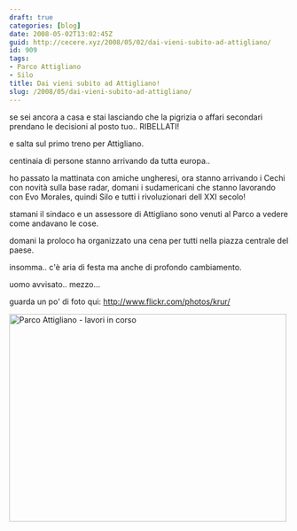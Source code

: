 ```yaml
---
draft: true
categories: [blog]
date: 2008-05-02T13:02:45Z
guid: http://cecere.xyz/2008/05/02/dai-vieni-subito-ad-attigliano/
id: 909
tags:
- Parco Attigliano
- Silo
title: Dai vieni subito ad Attigliano!
slug: /2008/05/dai-vieni-subito-ad-attigliano/
---
```


se sei ancora a casa e stai lasciando che la pigrizia o affari secondari prendano le decisioni al posto tuo.. RIBELLATI!
  
e salta sul primo treno per Attigliano.

centinaia di persone stanno arrivando da tutta europa..
  
ho passato la mattinata con amiche ungheresi, ora stanno arrivando i Cechi con novità sulla base radar, domani i sudamericani che stanno lavorando con Evo Morales, quindi Silo e tutti i rivoluzionari dell XXI secolo!

stamani il sindaco e un assessore di Attigliano sono venuti al Parco a vedere come andavano le cose.
  
domani la proloco ha organizzato una cena per tutti nella piazza centrale del paese.

insomma.. c'è aria di festa ma anche di profondo cambiamento.

uomo avvisato.. mezzo…

guarda un po' di foto qui: <http://www.flickr.com/photos/krur/>

[<img src="http://farm3.static.flickr.com/2204/2458474963_61be4b3e63.jpg" width="500" height="375" alt="Parco Attigliano - lavori in corso" />](http://www.flickr.com/photos/krur/2458474963/ "Parco Attigliano - lavori in corso di Humanist 2.0, su Flickr")